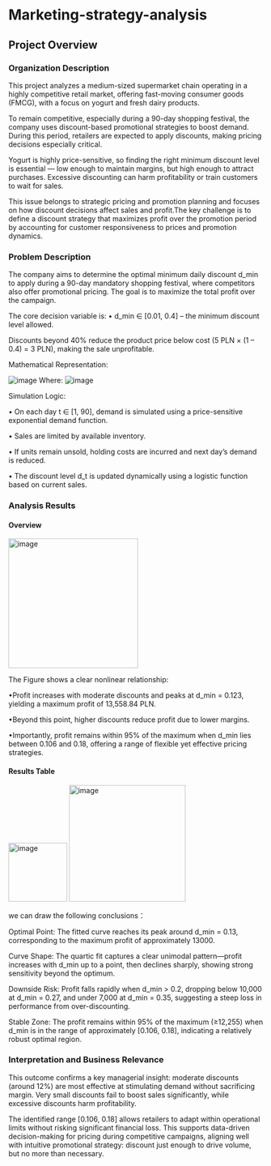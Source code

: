 # Marketing-strategy-analysis
## Project Overview
### Organization Description

This project analyzes a medium-sized supermarket chain operating in a highly competitive retail market, offering fast-moving consumer goods (FMCG), with a focus on yogurt and fresh dairy products.

To remain competitive, especially during a 90-day shopping festival, the company uses discount-based promotional strategies to boost demand. During this period, retailers are expected to apply discounts, making pricing decisions especially critical.

Yogurt is highly price-sensitive, so finding the right minimum discount level is essential — low enough to maintain margins, but high enough to attract purchases. Excessive discounting can harm profitability or train customers to wait for sales.

This issue belongs to strategic pricing and promotion planning and focuses on how discount decisions affect sales and profit.The key challenge is to define a discount strategy that maximizes profit over the promotion period by accounting for customer responsiveness to prices and promotion dynamics.

### Problem Description

The company aims to determine the optimal minimum daily discount d_min to apply during a 90-day mandatory shopping festival, where competitors also offer promotional pricing. The goal is to maximize the total profit over the campaign.

The core decision variable is:
• d_min ∈ [0.01, 0.4] – the minimum discount level allowed.

Discounts beyond 40% reduce the product price below cost (5 PLN × (1 – 0.4) = 3 PLN), making the sale unprofitable.

Mathematical Representation:

![image](https://github.com/user-attachments/assets/cc97e3c1-309b-4817-8f78-414a3ba7083a)
Where:
![image](https://github.com/user-attachments/assets/a55085db-610f-43f4-a0d6-821a3e91a5c3)

Simulation Logic:

• On each day t ∈ [1, 90], demand is simulated using a price-sensitive exponential demand function.

• Sales are limited by available inventory.

• If units remain unsold, holding costs are incurred and next day’s demand is reduced.

• The discount level d_t is updated dynamically using a logistic function based on current sales.

### Analysis Results
#### Overview

<img width="256" alt="image" src="https://github.com/user-attachments/assets/5bfb9b41-542b-404f-ad25-d13c71d7806e" />

The Figure shows a clear nonlinear relationship:

•Profit increases with moderate discounts and peaks at d_min = 0.123, yielding a maximum profit of 13,558.84 PLN.
 
•Beyond this point, higher discounts reduce profit due to lower margins.
 
•Importantly, profit remains within 95% of the maximum when d_min lies between 0.106 and 0.18, offering a range of flexible yet effective pricing strategies.

#### Results Table
<img width="116" alt="image" src="https://github.com/user-attachments/assets/28626eda-5cea-468d-be70-a0a7cec168c5" />

<img width="230" alt="image" src="https://github.com/user-attachments/assets/2ff546db-92fa-4465-ad4e-2cc8c77904a7" />

we can draw the following conclusions：

Optimal Point: The fitted curve reaches its peak around d_min = 0.13, corresponding to the maximum profit of approximately 13000.

Curve Shape: The quartic fit captures a clear unimodal pattern—profit increases with d_min up to a point, then declines sharply, showing strong sensitivity beyond the optimum.

Downside Risk: Profit falls rapidly when d_min > 0.2, dropping below 10,000 at d_min = 0.27, and under 7,000 at d_min = 0.35, suggesting a steep loss in performance from over-discounting.

Stable Zone: The profit remains within 95% of the maximum (≥12,255) when d_min is in the range of approximately [0.106, 0.18], indicating a relatively robust optimal region. 

### Interpretation and Business Relevance

This outcome confirms a key managerial insight: moderate discounts (around 12%) are most effective at stimulating demand without sacrificing margin. Very small discounts fail to boost sales significantly, while excessive discounts harm profitability.

The identified range [0.106, 0.18] allows retailers to adapt within operational limits without risking significant financial loss. This supports data-driven decision-making for pricing during competitive campaigns, aligning well with intuitive promotional strategy: discount just enough to drive volume, but no more than necessary.


